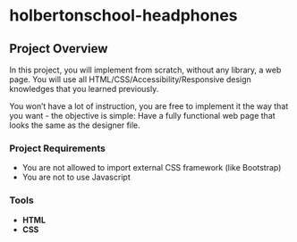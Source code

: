 # holbertonschool-headphones

## Project Overview

In this project, you will implement from scratch, without any library, a web page. You will use all HTML/CSS/Accessibility/Responsive design knowledges that you learned previously.

You won’t have a lot of instruction, you are free to implement it the way that you want - the objective is simple: Have a fully functional web page that looks the same as the designer file.

### Project Requirements
- You are not allowed to import external CSS framework (like Bootstrap)
- You are not to use Javascript

### Tools
- **HTML**
- **CSS**
